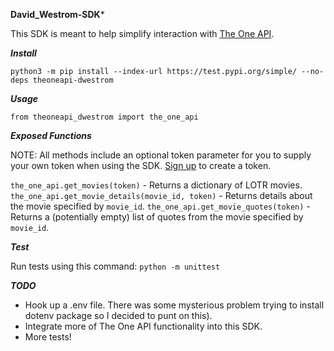 **David_Westrom-SDK***

This SDK is meant to help simplify interaction with [The One API](https://the-one-api.dev/).

***Install***

`python3 -m pip install --index-url https://test.pypi.org/simple/ --no-deps theoneapi-dwestrom`

***Usage***

`from theoneapi_dwestrom import the_one_api`

***Exposed Functions***

NOTE: All methods include an optional token parameter for you to supply your own token when using the SDK. [Sign up](https://the-one-api.dev/sign-up) to create a token.

```the_one_api.get_movies(token)``` - Returns a dictionary of LOTR movies.
```the_one_api.get_movie_details(movie_id, token)```  - Returns details about the movie specified by `movie_id`.
```the_one_api.get_movie_quotes(token)``` - Returns a (potentially empty) list of quotes from the movie specified by `movie_id`.

***Test***

Run tests using this command:
`python -m unittest`

***TODO***
- Hook up a .env file. There was some mysterious problem trying to install dotenv package so I decided to punt on this).
- Integrate more of The One API functionality into this SDK.
- More tests!